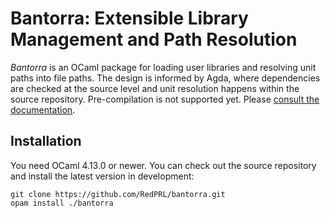 # Bantorra: Extensible Library Management and Path Resolution

_Bantorra_ is an OCaml package for loading user libraries and resolving unit paths into file paths. The design is informed by Agda, where dependencies are checked at the source level and unit resolution happens within the source repository. Pre-compilation is not supported yet. Please [consult the documentation](https://RedPRL.org/bantorra).

## Installation

You need OCaml 4.13.0 or newer. You can check out the source repository and install the latest version in development:
```
git clone https://github.com/RedPRL/bantorra.git
opam install ./bantorra
```
